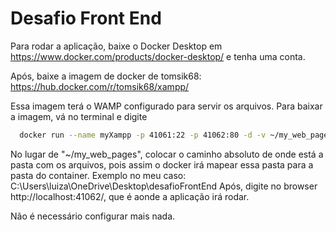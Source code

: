 
# Desafio Front End

Para rodar a aplicação, baixe o Docker Desktop em https://www.docker.com/products/docker-desktop/ e tenha uma conta.

Após, baixe a imagem de docker de tomsik68: https://hub.docker.com/r/tomsik68/xampp/

Essa imagem terá o WAMP configurado para servir os arquivos.
Para baixar a imagem, vá no terminal e digite 

```bash
  docker run --name myXampp -p 41061:22 -p 41062:80 -d -v ~/my_web_pages:/opt/lampp/htdocs tomsik68/xampp:8
```

No lugar de "~/my_web_pages", colocar o caminho absoluto de onde está a pasta com os arquivos, pois assim o docker irá mapear
essa pasta para a pasta do container. Exemplo no meu caso:
C:\Users\luiza\OneDrive\Desktop\desafioFrontEnd
Após, digite no browser http://localhost:41062/, que é aonde a aplicação irá rodar.

Não é necessário configurar mais nada.